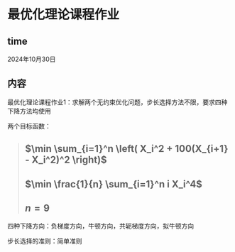 # 最优化理论课程作业
## time
2024年10月30日
## 内容
最优化理论课程作业1：求解两个无约束优化问题，步长选择方法不限，要求四种下降方法均使用

两个目标函数：
> $\min \sum_{i=1}^n \left( X_i^2 + 100(X_{i+1} - X_i^2)^2 \right)$
> -
> $\min \frac{1}{n} \sum_{i=1}^n i X_i^4$
> -
> $n=9$
> -
四种下降方向：负梯度方向，牛顿方向，共轭梯度方向，拟牛顿方向

步长选择的准则：简单准则
